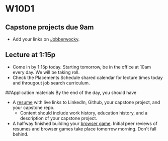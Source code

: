# W10D1

## Capstone projects due 9am 
* Add your links on [Jobberwocky][Jobberwocky].  

## Lecture at 1:15p
* Come in by 1:15p today.  Starting tomorrow, be in the office at 10am every day.  We will be taking roll.
* Check the Placements Schedule shared calendar for lecture times today and througout job search curriculum.


##Application materials
By the end of the day, you should have
  * A [resume][resume] with live links to LinkedIn, Github, your capstone project, and your capstone repo.  
      * Content should include work history, education history, and a description of your capstone project.  
  * A halfway finished building your [browser game][browser-game].
Initial peer reviews of resumes and browser games take place tomorrow morning.  Don't fall behind.  

[capstone-checklist]: https://github.com/appacademy/capstone-project-curriculum/blob/master/readings/capstone-checklist.md
[resume]: ../self-presentation/resume.md
[browser-game]: ../self-presentation/browser_game.md
[Jobberwocky]: http://progress.appacademy.io/jobberwocky
